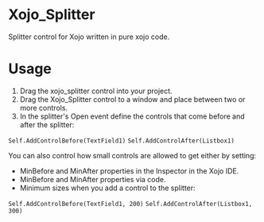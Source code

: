 # Xojo_Splitter
Splitter control for Xojo written in pure xojo code.

# Usage
1. Drag the xojo_splitter control into your project.
2. Drag the Xojo_Splitter control to a window and place between two or more controls.
3. In the splitter's Open event define the controls that come before and after the splitter:

`Self.AddControlBefore(TextField1)`
`Self.AddControlAfter(Listbox1)`

You can also control how small controls are allowed to get either by setting:

* MinBefore and MinAfter properties in the Inspector in the Xojo IDE.
* MinBefore and MinAfter properties via code.
* Minimum sizes when you add a control to the splitter:

`Self.AddControlBefore(TextField1, 200)`
`Self.AddControlAfter(Listbox1, 300)`